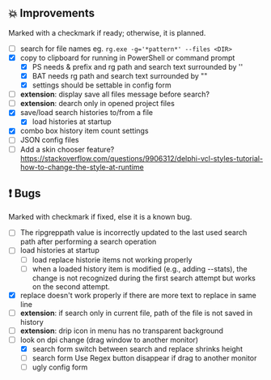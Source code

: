 <!--

Version:     v4.6.0-beta
PrevVersion: v4.5.1-beta

Help Formatting:
https://docs.github.com/en/get-started/writing-on-github/getting-started-with-writing-and-formatting-on-github/basic-writing-and-formatting-syntax, 
https://github.com/ikatyang/emoji-cheat-sheet/blob/master/README.md)

# TODO on new release
# - Update Readme.md 
# - Update Deploy-Description.md 
# - Update file and product version in every projects for ALL CONFIGURATION!
# - Commit and push all changes
# - Run deploy script by pushing Ctrl+Shift+T in VSCode
-->

## :boom: Improvements 
Marked with a checkmark if ready; otherwise, it is planned.
- [ ] search for file names eg. `rg.exe -g='*pattern*' --files <DIR>`
- [x] copy to clipboard for running in PowerShell or command prompt
  - [x] PS needs & prefix and rg path and search text surrounded by ''
  - [x] BAT needs rg path and search text surrounded by ""
  - [x] settings should be settable in config form 
- [ ] **extension**: display save all files message before search?
- [ ] **extension**: dearch only in opened project files
- [x] save/load search histories to/from a file
  - [x] load histories at startup
- [x] combo box history item count settings
- [ ] JSON config files
- [ ] Add a skin chooser feature? https://stackoverflow.com/questions/9906312/delphi-vcl-styles-tutorial-how-to-change-the-style-at-runtime

## :exclamation: Bugs
Marked with checkmark if fixed, else it is a known bug.
- [ ] The ripgreppath value is incorrectly updated to the last used search path after performing a search operation
- [ ] load histories at startup
  - [ ] load replace historie items not working properly
  - [ ] when a loaded history item is modified (e.g., adding --stats), the change is not recognized during the first search attempt but works on the second attempt. 
- [x] replace doesn't work properly if there are more text to replace in same line 
- [ ] **extension**: if search only in current file, path of the file is not saved in history
- [ ] **extension**: drip icon in menu has no transparent background
- [ ] look on dpi change (drag window to another monitor)
  - [x] search form switch between search and replace shrinks height
  - [ ] search form Use Regex button disappear if drag to another monitor
  - [ ] ugly config form 
